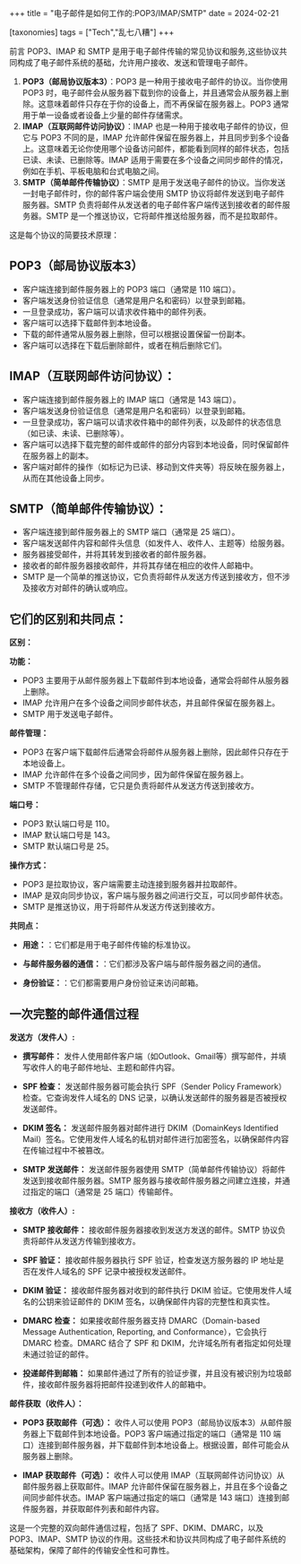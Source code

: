 +++
title = "电子邮件是如何工作的:POP3/IMAP/SMTP"
date = 2024-02-21

[taxonomies]
tags = ["Tech","乱七八糟"]
+++

前言 POP3、IMAP 和 SMTP 是用于电子邮件传输的常见协议和服务,这些协议共同构成了电子邮件系统的基础，允许用户接收、发送和管理电子邮件。

<!-- more -->

1. **POP3（邮局协议版本3）**：POP3 是一种用于接收电子邮件的协议。当你使用 POP3 时，电子邮件会从服务器下载到你的设备上，并且通常会从服务器上删除。这意味着邮件只存在于你的设备上，而不再保留在服务器上。POP3 通常用于单一设备或者设备上少量的邮件存储需求。
2. **IMAP（互联网邮件访问协议）**：IMAP 也是一种用于接收电子邮件的协议，但它与 POP3 不同的是，IMAP 允许邮件保留在服务器上，并且同步到多个设备上。这意味着无论你使用哪个设备访问邮件，都能看到同样的邮件状态，包括已读、未读、已删除等。IMAP 适用于需要在多个设备之间同步邮件的情况，例如在手机、平板电脑和台式电脑之间。
3. **SMTP（简单邮件传输协议）**：SMTP 是用于发送电子邮件的协议。当你发送一封电子邮件时，你的邮件客户端会使用 SMTP 协议将邮件发送到电子邮件服务器。SMTP 负责将邮件从发送者的电子邮件客户端传送到接收者的邮件服务器。SMTP 是一个推送协议，它将邮件推送给服务器，而不是拉取邮件。

这是每个协议的简要技术原理：

## **POP3（邮局协议版本3）**

   - 客户端连接到邮件服务器上的 POP3 端口（通常是 110 端口）。
   - 客户端发送身份验证信息（通常是用户名和密码）以登录到邮箱。
   - 一旦登录成功，客户端可以请求收件箱中的邮件列表。
   - 客户端可以选择下载邮件到本地设备。
   - 下载的邮件通常从服务器上删除，但可以根据设置保留一份副本。
   - 客户端可以选择在下载后删除邮件，或者在稍后删除它们。

## **IMAP（互联网邮件访问协议）**：

   - 客户端连接到邮件服务器上的 IMAP 端口（通常是 143 端口）。
   - 客户端发送身份验证信息（通常是用户名和密码）以登录到邮箱。
   - 一旦登录成功，客户端可以请求收件箱中的邮件列表，以及邮件的状态信息（如已读、未读、已删除等）。
   - 客户端可以选择下载完整的邮件或邮件的部分内容到本地设备，同时保留邮件在服务器上的副本。
   - 客户端对邮件的操作（如标记为已读、移动到文件夹等）将反映在服务器上，从而在其他设备上同步。

## **SMTP（简单邮件传输协议）**：

   - 客户端连接到邮件服务器上的 SMTP 端口（通常是 25 端口）。
   - 客户端发送邮件内容和邮件头信息（如发件人、收件人、主题等）给服务器。
   - 服务器接受邮件，并将其转发到接收者的邮件服务器。
   - 接收者的邮件服务器接收邮件，并将其存储在相应的收件人邮箱中。
   - SMTP 是一个简单的推送协议，它负责将邮件从发送方传送到接收方，但不涉及接收方对邮件的确认或响应。

## **它们的区别和共同点：**


**区别：**

**功能：**

   - POP3 主要用于从邮件服务器上下载邮件到本地设备，通常会将邮件从服务器上删除。
   - IMAP 允许用户在多个设备之间同步邮件状态，并且邮件保留在服务器上。
   - SMTP 用于发送电子邮件。

**邮件管理：**

   - POP3 在客户端下载邮件后通常会将邮件从服务器上删除，因此邮件只存在于本地设备上。
   - IMAP 允许邮件在多个设备之间同步，因为邮件保留在服务器上。
   - SMTP 不管理邮件存储，它只是负责将邮件从发送方传送到接收方。

**端口号：**

   - POP3 默认端口号是 110。
   - IMAP 默认端口号是 143。
   - SMTP 默认端口号是 25。

**操作方式：**

   - POP3 是拉取协议，客户端需要主动连接到服务器并拉取邮件。
   - IMAP 是双向同步协议，客户端与服务器之间进行交互，可以同步邮件状态。
   - SMTP 是推送协议，用于将邮件从发送方传送到接收方。


**共同点：**

- **用途：**：它们都是用于电子邮件传输的标准协议。

- **与邮件服务器的通信：**：它们都涉及客户端与邮件服务器之间的通信。

- **身份验证：**：它们都需要用户身份验证来访问邮箱。

## **一次完整的邮件通信过程**


**发送方（发件人）:**

- **撰写邮件：** 发件人使用邮件客户端（如Outlook、Gmail等）撰写邮件，并填写收件人的电子邮件地址、主题和邮件内容。

- **SPF 检查：** 发送邮件服务器可能会执行 SPF（Sender Policy Framework）检查。它查询发件人域名的 DNS 记录，以确认发送邮件的服务器是否被授权发送邮件。

- **DKIM 签名：** 发送邮件服务器对邮件进行 DKIM（DomainKeys Identified Mail）签名。它使用发件人域名的私钥对邮件进行加密签名，以确保邮件内容在传输过程中不被篡改。

- **SMTP 发送邮件：** 发送邮件服务器使用 SMTP（简单邮件传输协议）将邮件发送到接收邮件服务器。SMTP 服务器与接收邮件服务器之间建立连接，并通过指定的端口（通常是 25 端口）传输邮件。

**接收方（收件人）:**

- **SMTP 接收邮件：** 接收邮件服务器接收到发送方发送的邮件。SMTP 协议负责将邮件从发送方传输到接收方。

- **SPF 验证：** 接收邮件服务器执行 SPF 验证，检查发送方服务器的 IP 地址是否在发件人域名的 SPF 记录中被授权发送邮件。

- **DKIM 验证：** 接收邮件服务器对收到的邮件执行 DKIM 验证。它使用发件人域名的公钥来验证邮件的 DKIM 签名，以确保邮件内容的完整性和真实性。

- **DMARC 检查：** 如果接收邮件服务器支持 DMARC（Domain-based Message Authentication, Reporting, and Conformance），它会执行 DMARC 检查。DMARC 结合了 SPF 和 DKIM，允许域名所有者指定如何处理未通过验证的邮件。

- **投递邮件到邮箱：** 如果邮件通过了所有的验证步骤，并且没有被识别为垃圾邮件，接收邮件服务器将把邮件投递到收件人的邮箱中。

**邮件获取（收件人）：**

- **POP3 获取邮件（可选）：** 收件人可以使用 POP3（邮局协议版本3）从邮件服务器上下载邮件到本地设备。POP3 客户端通过指定的端口（通常是 110 端口）连接到邮件服务器，并下载邮件到本地设备上。根据设置，邮件可能会从服务器上删除。

- **IMAP 获取邮件（可选）：** 收件人可以使用 IMAP（互联网邮件访问协议）从邮件服务器上获取邮件。IMAP 允许邮件保留在服务器上，并且在多个设备之间同步邮件状态。IMAP 客户端通过指定的端口（通常是 143 端口）连接到邮件服务器，并获取邮件列表和邮件内容。

这是一个完整的双向邮件通信过程，包括了 SPF、DKIM、DMARC，以及 POP3、IMAP、SMTP 协议的作用。这些技术和协议共同构成了电子邮件系统的基础架构，保障了邮件的传输安全性和可靠性。

